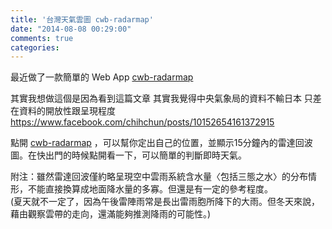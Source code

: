 ```yaml
---
title: '台灣天氣雲圖 cwb-radarmap'
date: "2014-08-08 00:29:00"
comments: true
categories: 
---
```

最近做了一款簡單的 Web App [cwb-radarmap](http://swem.github.io/cwb-radarmap)

其實我想做這個是因為看到這篇文章   其實我覺得中央氣象局的資料不輸日本
只差在資料的開放性跟呈現程度  https://www.facebook.com/chihchun/posts/10152654161372915

點開 [cwb-radarmap](http://swem.github.io/cwb-radarmap) ，可以幫你定出自己的位置，並顯示15分鐘內的雷達回波圖。在快出門的時候點開看一下，可以簡單的判斷即時天氣。

附注：雖然雷達回波僅約略呈現空中雲雨系統含水量〈包括三態之水〉的分布情形，不能直接換算成地面降水量的多寡。但還是有一定的參考程度。  
(夏天就不一定了，因為午後雷陣雨常是長出雷雨胞所降下的大雨。但冬天來說，藉由觀察雲帶的走向，還滿能夠推測降雨的可能性。)